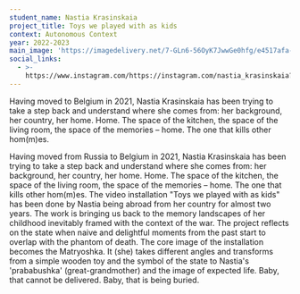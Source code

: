 ```yaml
---
student_name: Nastia Krasinskaia
project_title: Toys we played with as kids
context: Autonomous Context
year: 2022-2023
main_image: 'https://imagedelivery.net/7-GLn6-56OyK7JwwGe0hfg/e4517afa-df98-4b8d-505a-6ee74c0d7000'
social_links:
  - >-
    https://www.instagram.com/https://instagram.com/nastia_krasinskaia?igshid=NTc4MTIwNjQ2YQ==
---
```

Having moved to Belgium in 2021, Nastia Krasinskaia has been trying to take a step back and understand where she comes from: her background, her country, her home. Home. The space of the kitchen, the space of the living room, the space of the memories – home. The one that kills other hom(m)es. 

Having moved from Russia to Belgium in 2021, Nastia Krasinskaia has been trying to take a step back and understand where she comes from: her background, her country, her home. Home. The space of the kitchen, the space of the living room, the space of the memories – home. The one that kills other hom(m)es.
The video installation "Toys we played with as kids" has been done by Nastia being abroad from her country for almost two years. The work is bringing us back to the memory landscapes of her childhood inevitably framed with the context of the war. The project reflects on the state when naive and delightful moments from the past start to overlap with the phantom of death. The core image of the installation becomes the Matryoshka. It (she) takes different angles and transforms from a simple wooden toy and the symbol of the state to Nastia's 'prababushka' (great-grandmother) and the image of expected life. Baby, that cannot be delivered. Baby, that is being buried.  